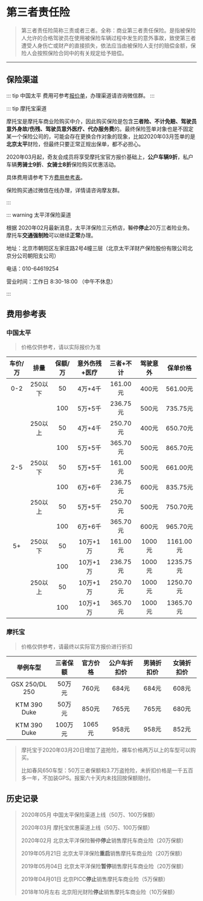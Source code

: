 # 第三者责任险

> 第三者责任险简称三责或者三者。全称：商业第三者责任保险。是指被保险人允许的合格驾驶员在使用被保险车辆过程中发生的意外事故，致使第三者遭受人身伤亡或财产的直接损失，依法应当由被保险人支付的赔偿金额，保险人会按照保险合同中的有关规定给予赔偿。

----
## 保险渠道

::: tip 中国太平
费用可参考[报价单](#%E4%B8%AD%E5%9B%BD%E5%A4%AA%E5%B9%B3)，办理渠道请咨询微信群。
:::

:::  tip 摩托宝渠道

摩托宝是摩托车商业险购买中介，因此购买保险是包含**三者险、不计免赔、驾驶员意外身故/伤残、驾驶员意外医疗、代办服务费**的。最终保险签单对象也是不固定某一个保险公司的，可能会存在更换合作对象的现象，比如2020年03月签单的是**北京太平**财险，但最终只要正常正规出保单，都不必担心。

2020年03月起，奇友会成员将享受摩托宝官方报价基础上，**公户车辆9折**，私户车辆**男骑士9折**、**女骑士8折**保险购买优惠活动。 

具体费用请参考下方[费用参考表](#%E6%91%A9%E6%89%98%E4%BF%9D)。

保险购买通过微信在线办理，详情请咨询摩友群。

:::

::: warning 太平洋保险渠道

根据 2020年02月最新消息，太平洋保险三元桥店，~~暂停~~**停止**20万三者险业务。摩托车**交通强制险**可以继续**正常**办理。

地址：北京市朝阳区左家庄路2号4幢三层（北京太平洋财产保险股份有限公司北京分公司朝阳支公司）

电话：010-64619254

营业时间：工作日 8:30-18:00 （中午不休息）

:::

## 费用参考表

### 中国太平

> 价格仅供参考，请以实际报价为准

| 车价/万 |  排量   | 保额/万 | 意外伤残+医疗 | 三者+不计 | 驾驶意外 | 保单价格  |
| :-----: | :-----: | :-----: | :-----------: | :-------: | :------: | :-------: |
|   0-2   | 250以下 |   50    |    4万+4千    | 161.00元  |  400元   |   561.00元   |
|         |         |   100   |    5万+5千    | 236.75元  |  500元   | 735.75元  |
|         | 250以上 |   50    |    4万+4千    | 250.70元  |  400元   | 650.70元  |
|         |         |   100   |    5万+5千    | 365.70元  |  500元   | 865.70元  |
|   2-5   | 250以下 |   50    |    5万+5千    | 161.00元  |  500元   | 661.00元  |
|         |         |   100   |    6万+6千    | 236.75元  |  600元   | 835.75元  |
|         | 250以上 |   50    |    5万+5千    | 250.70元  |  500元   | 750.70元  |
|         |         |   100   |    6万+6千    | 365.70元  |  600元   | 965.70元  |
|   5+    | 250以下 |   50    |   10万+1万    | 161.00元  |  1000元  | 1161.00元 |
|         |         |   100   |   10万+1万    | 236.75元  |  1000元  | 1235.75元 |
|         | 250以上 |   50    |   10万+1万    | 250.70元  |  1000元  | 1250.70元 |
|         |         |   100   |   10万+1万    | 365.70元  |  1000元  | 1365.70元 |


### 摩托宝

> 价格仅供参考，请最终以实际官方报价进行折扣

|    举例车型    | 三者保额 | 官方价格 | 公户车折扣价 | 男骑折扣价 | 女骑折扣价 |
| :------------: | :------: | :------: | :----------: | :--------: | :--------: |
| GSX 250/DL 250 |  50万元  |  760元   |    684元     |   684元    |   608元    |
|  KTM 390 Duke  |  50万元  |  850元   |    765元     |   765元    |   680元    |
|  KTM 390 Duke  | 100万元  |  1065元  |    958元     |   958元    |   852元    |

> 摩托宝于2020年03月20日增加了盗抢险，裸车价格两万以上的车型可以购买。
>
> 比如春风650车型：50万三者保额和3.7万盗抢险，未折扣价格是一千五百多一年，不加装GPS。报案六十天内未找回按保额赔付。


## 历史记录

> 2020年05月 中国太平保险渠道上线（50万、100万保额）
>
> 2020年03月 摩托宝优惠渠道上线（50万、100万保额）
> 
> 2020年02月 北京太平洋保险~~暂停~~**停止**销售摩托车商业险（20万保额）
> 
> 2019年05月21日 北京太平洋保险**重启**销售摩托车商业险（20万保额）
>
> 2019年05月04日 北京太平洋保险**暂停**销售摩托车商业险（20万保额）
>
> 2019年04月01日 北京PICC**停止**销售摩托车商业险（5万保额）
>
> 2018年10月左右 北京阳光财险**停止**销售摩托车商业险（10万保额）
